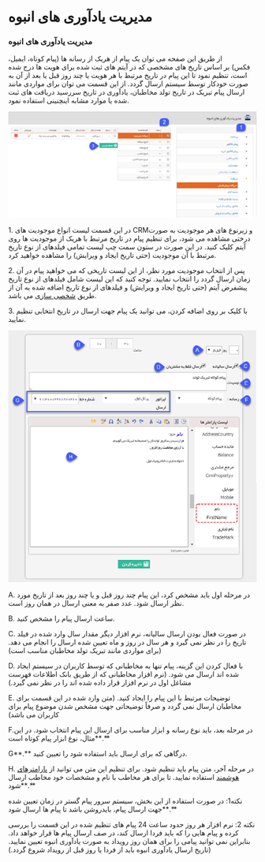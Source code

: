 # مدیریت یادآوری های انبوه    

### مدیریت یادآوری های انبوه

از طریق این صفحه می توان یک پیام از هریک از رسانه ها (پیام کوتاه، ایمیل، فکس) بر اساس تاریخ های مشخصی که در آیتم های ثبت شده برای هویت ها درج شده است، تنظیم نمود تا این پیام در تاریخ مرتبط با هر هویت یا چند روز قبل یا بعد از آن به صورت خودکار توسط سیستم ارسال گردد. از این قسمت می توان برای مواردی مانند ارسال پیام تبریک در تاریخ تولد مخاطبان، یادآوری در تاریخ سررسید دریافت های ثبت شده یا موارد مشابه اینچنینی استفاده نمود.

![](ReminderManagement/ReminderManagement1.png)

1\. در این قسمت لیست انواع موجودیت های CRMو زیرنوع های هر موجودیت به صورت درختی مشاهده می شود، برای تنظیم پیام در تاریخ مرتبط با هریک از موجودیت ها روی آیتم کلیک کنید. در این صورت در ستون سمت چپ لیست تمامی فیلدهای از نوع تاریخ مرتبط با آن موجودیت (حتی تاریخ ایجاد و ویرایش) را مشاهده خواهید کرد.

2\. پس از انتخاب موجودیت مورد نظر، از این لیست تاریخی که می خواهید پیام در آن زمان ارسال گردد را انتخاب نمایید. توجه کنید که این لیست شامل فیلدهای از نوع تاریخ پیشفرض آیتم (حتی تاریخ ایجاد و ویرایش) و فیلدهای از نوع تاریخ اضافه شده به آن از طریق [شخصی سازی](ParametersAndPersonalInformationManagement.md) می باشد.

3\. با کلیک بر روی اضافه کردن، می توانید یک پیام جهت ارسال در تاریخ انتخابی تنظیم نمایید.

![](ReminderManagement/ReminderManagement2.png)

A. در مرحله اول باید مشخص کرد، این پیام چند روز قبل و یا چند روز بعد از تاریخ مورد نظر ارسال شود. عدد صفر به معنی ارسال در همان روز است.

B. ساعت ارسال پیام را مشخص کنید.

C. در صورت فعال بودن ارسال سالیانه، نرم افزار دیگر مقدار سال وارد شده در فیلد تاریخ را در نظر نمی گیرد و هر سال در روز و ماه تعیین شده ارسال را انجام می دهد.  (برای مواردی مانند تبریک تولد مخاطبان مناسب است)

D. با فعال کردن این گزینه، پیام تنها به مخاطبانی که توسط کاربران در سیستم ایجاد شده اند ارسال می شود. (نرم افزار مخاطبانی که از طریق بانک اطلاعات فهرست مشاغل اول در نرم افزار قرار داده شده اند را در نظر نمی گیرد.)

E. توضیحات مرتبط با این پیام را ایجاد کنید. (متن وارد شده در این قسمت برای مخاطبان ارسال نمی گردد و صرفاً توضیحاتی جهت مشخص شدن موضوع پیام برای کاربران می باشد)

F.در مرحله بعد، باید نوع رسانه و ابزار مناسب برای ارسال این پیام انتخاب شود. در این مثال، نوع ابزار پیام کوتاه است**.**

G**.** درگاهی که برای ارسال باید استفاده شود را تعیین کنید.

H. در مرحله آخر، متن پیام باید تنظیم شود. برای تنظیم این متن می توانید از [پارامترهای هوشمند](../AdvertisedTools/InteligentContext.md) استفاده نمایید. تا برای هر مخاطب با نام و مشخصات خود مخاطب ارسال شود**.**

نکته1: در صورت استفاده از این بخش، سیستم سرور پیام گستر در زمان تعیین شده جهت ارسال پیام، بایدروشن باشد تا پیام ها ارسال شود**.**

نکته 2: نرم افزار هر روز حدود ساعت 24 پیام های تنظیم شده در این قسمت را بررسی کرده و پیام هایی را که باید فردا ارسال کند، در صف ارسال پیام ها قرار خواهد داد. بنابراین نمی توانید پیامی را برای همان روز رویداد به صورت یادآوری انبوه تعیین نمایید. (تاریخ ارسال یادآوری انبوه باید از فردا یا روز قبل از رویداد شروع گردد.)